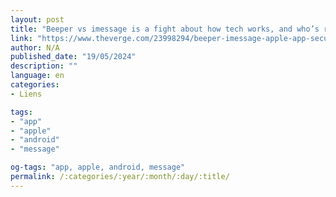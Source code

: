```yaml
---
layout: post
title: "Beeper vs imessage is a fight about how tech works, and who’s really in charge"
link: "https://www.theverge.com/23998294/beeper-imessage-apple-app-security"
author: N/A
published_date: "19/05/2024"
description: ""
language: en
categories:
- Liens

tags:
- "app"
- "apple"
- "android"
- "message"

og-tags: "app, apple, android, message"
permalink: /:categories/:year/:month/:day/:title/
---
```

